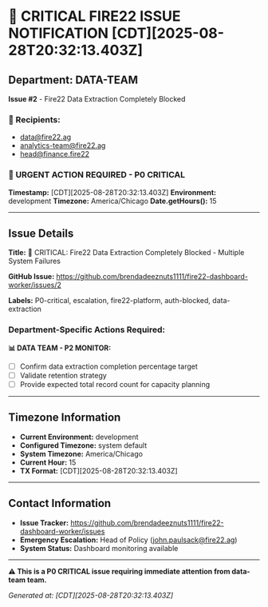 # 🚨 CRITICAL FIRE22 ISSUE NOTIFICATION [CDT][2025-08-28T20:32:13.403Z]

## Department: DATA-TEAM

**Issue #2** - Fire22 Data Extraction Completely Blocked

### 📧 Recipients:

- data@fire22.ag
- analytics-team@fire22.ag
- head@finance.fire22

### 🚨 URGENT ACTION REQUIRED - P0 CRITICAL

**Timestamp:** [CDT][2025-08-28T20:32:13.403Z] **Environment:** development
**Timezone:** America/Chicago **Date.getHours():** 15

---

## Issue Details

**Title:** 🚨 CRITICAL: Fire22 Data Extraction Completely Blocked - Multiple
System Failures

**GitHub Issue:**
https://github.com/brendadeeznuts1111/fire22-dashboard-worker/issues/2

**Labels:** P0-critical, escalation, fire22-platform, auth-blocked,
data-extraction

### Department-Specific Actions Required:

**📊 DATA TEAM - P2 MONITOR:**

- [ ] Confirm data extraction completion percentage target
- [ ] Validate retention strategy
- [ ] Provide expected total record count for capacity planning

---

## Timezone Information

- **Current Environment:** development
- **Configured Timezone:** system default
- **System Timezone:** America/Chicago
- **Current Hour:** 15
- **TX Format:** [CDT][2025-08-28T20:32:13.403Z]

---

## Contact Information

- **Issue Tracker:**
  https://github.com/brendadeeznuts1111/fire22-dashboard-worker/issues
- **Emergency Escalation:** Head of Policy (john.paulsack@fire22.ag)
- **System Status:** Dashboard monitoring available

---

**⚠️ This is a P0 CRITICAL issue requiring immediate attention from data-team
team.**

_Generated at: [CDT][2025-08-28T20:32:13.403Z]_
